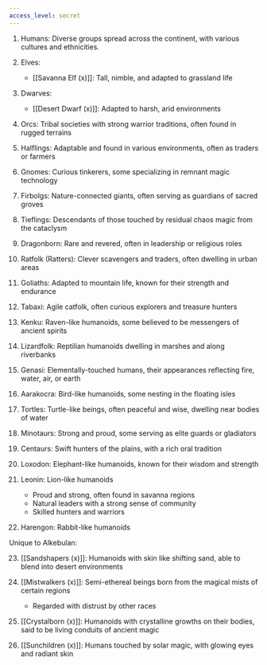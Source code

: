 ```yaml
---
access_level: secret
---
```


1. Humans: Diverse groups spread across the continent, with various cultures and ethnicities.

2. Elves: 
   - [[Savanna Elf (x)]]: Tall, nimble, and adapted to grassland life

3. Dwarves:
   - [[Desert Dwarf (x)]]: Adapted to harsh, arid environments

4. Orcs: Tribal societies with strong warrior traditions, often found in rugged terrains

5. Halflings: Adaptable and found in various environments, often as traders or farmers

6. Gnomes: Curious tinkerers, some specializing in remnant magic technology

7. Firbolgs: Nature-connected giants, often serving as guardians of sacred groves

8. Tieflings: Descendants of those touched by residual chaos magic from the cataclysm

9. Dragonborn: Rare and revered, often in leadership or religious roles

10. Ratfolk (Ratters): Clever scavengers and traders, often dwelling in urban areas

11. Goliaths: Adapted to mountain life, known for their strength and endurance

12. Tabaxi: Agile catfolk, often curious explorers and treasure hunters

13. Kenku: Raven-like humanoids, some believed to be messengers of ancient spirits

14. Lizardfolk: Reptilian humanoids dwelling in marshes and along riverbanks

15. Genasi: Elementally-touched humans, their appearances reflecting fire, water, air, or earth

16. Aarakocra: Bird-like humanoids, some nesting in the floating isles

17. Tortles: Turtle-like beings, often peaceful and wise, dwelling near bodies of water

18. Minotaurs: Strong and proud, some serving as elite guards or gladiators

19. Centaurs: Swift hunters of the plains, with a rich oral tradition

20. Loxodon: Elephant-like humanoids, known for their wisdom and strength

21. Leonin: Lion-like humanoids
    - Proud and strong, often found in savanna regions
    - Natural leaders with a strong sense of community
    - Skilled hunters and warriors

22. Harengon: Rabbit-like humanoids

Unique to Alkebulan:

23. [[Sandshapers (x)]]: Humanoids with skin like shifting sand, able to blend into desert environments

24. [[Mistwalkers (x)]]: Semi-ethereal beings born from the magical mists of certain regions
	- Regarded with distrust by other races

25. [[Crystalborn (x)]]: Humanoids with crystalline growths on their bodies, said to be living conduits of ancient magic

26. [[Sunchildren (x)]]: Humans touched by solar magic, with glowing eyes and radiant skin